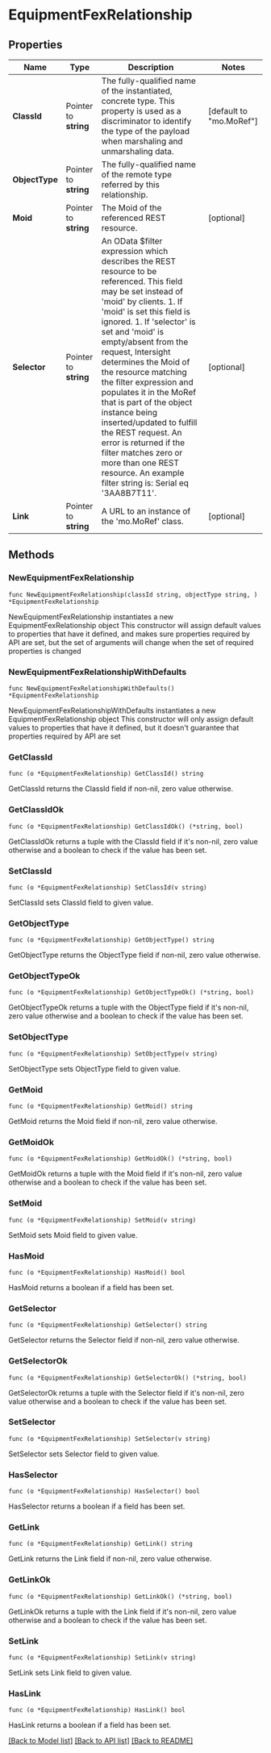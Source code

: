 # EquipmentFexRelationship

## Properties

Name | Type | Description | Notes
------------ | ------------- | ------------- | -------------
**ClassId** | Pointer to **string** | The fully-qualified name of the instantiated, concrete type. This property is used as a discriminator to identify the type of the payload when marshaling and unmarshaling data. | [default to "mo.MoRef"]
**ObjectType** | Pointer to **string** | The fully-qualified name of the remote type referred by this relationship. | 
**Moid** | Pointer to **string** | The Moid of the referenced REST resource. | [optional] 
**Selector** | Pointer to **string** | An OData $filter expression which describes the REST resource to be referenced. This field may be set instead of &#39;moid&#39; by clients. 1. If &#39;moid&#39; is set this field is ignored. 1. If &#39;selector&#39; is set and &#39;moid&#39; is empty/absent from the request, Intersight determines the Moid of the resource matching the filter expression and populates it in the MoRef that is part of the object instance being inserted/updated to fulfill the REST request. An error is returned if the filter matches zero or more than one REST resource. An example filter string is: Serial eq &#39;3AA8B7T11&#39;. | [optional] 
**Link** | Pointer to **string** | A URL to an instance of the &#39;mo.MoRef&#39; class. | [optional] 

## Methods

### NewEquipmentFexRelationship

`func NewEquipmentFexRelationship(classId string, objectType string, ) *EquipmentFexRelationship`

NewEquipmentFexRelationship instantiates a new EquipmentFexRelationship object
This constructor will assign default values to properties that have it defined,
and makes sure properties required by API are set, but the set of arguments
will change when the set of required properties is changed

### NewEquipmentFexRelationshipWithDefaults

`func NewEquipmentFexRelationshipWithDefaults() *EquipmentFexRelationship`

NewEquipmentFexRelationshipWithDefaults instantiates a new EquipmentFexRelationship object
This constructor will only assign default values to properties that have it defined,
but it doesn't guarantee that properties required by API are set

### GetClassId

`func (o *EquipmentFexRelationship) GetClassId() string`

GetClassId returns the ClassId field if non-nil, zero value otherwise.

### GetClassIdOk

`func (o *EquipmentFexRelationship) GetClassIdOk() (*string, bool)`

GetClassIdOk returns a tuple with the ClassId field if it's non-nil, zero value otherwise
and a boolean to check if the value has been set.

### SetClassId

`func (o *EquipmentFexRelationship) SetClassId(v string)`

SetClassId sets ClassId field to given value.


### GetObjectType

`func (o *EquipmentFexRelationship) GetObjectType() string`

GetObjectType returns the ObjectType field if non-nil, zero value otherwise.

### GetObjectTypeOk

`func (o *EquipmentFexRelationship) GetObjectTypeOk() (*string, bool)`

GetObjectTypeOk returns a tuple with the ObjectType field if it's non-nil, zero value otherwise
and a boolean to check if the value has been set.

### SetObjectType

`func (o *EquipmentFexRelationship) SetObjectType(v string)`

SetObjectType sets ObjectType field to given value.


### GetMoid

`func (o *EquipmentFexRelationship) GetMoid() string`

GetMoid returns the Moid field if non-nil, zero value otherwise.

### GetMoidOk

`func (o *EquipmentFexRelationship) GetMoidOk() (*string, bool)`

GetMoidOk returns a tuple with the Moid field if it's non-nil, zero value otherwise
and a boolean to check if the value has been set.

### SetMoid

`func (o *EquipmentFexRelationship) SetMoid(v string)`

SetMoid sets Moid field to given value.

### HasMoid

`func (o *EquipmentFexRelationship) HasMoid() bool`

HasMoid returns a boolean if a field has been set.

### GetSelector

`func (o *EquipmentFexRelationship) GetSelector() string`

GetSelector returns the Selector field if non-nil, zero value otherwise.

### GetSelectorOk

`func (o *EquipmentFexRelationship) GetSelectorOk() (*string, bool)`

GetSelectorOk returns a tuple with the Selector field if it's non-nil, zero value otherwise
and a boolean to check if the value has been set.

### SetSelector

`func (o *EquipmentFexRelationship) SetSelector(v string)`

SetSelector sets Selector field to given value.

### HasSelector

`func (o *EquipmentFexRelationship) HasSelector() bool`

HasSelector returns a boolean if a field has been set.

### GetLink

`func (o *EquipmentFexRelationship) GetLink() string`

GetLink returns the Link field if non-nil, zero value otherwise.

### GetLinkOk

`func (o *EquipmentFexRelationship) GetLinkOk() (*string, bool)`

GetLinkOk returns a tuple with the Link field if it's non-nil, zero value otherwise
and a boolean to check if the value has been set.

### SetLink

`func (o *EquipmentFexRelationship) SetLink(v string)`

SetLink sets Link field to given value.

### HasLink

`func (o *EquipmentFexRelationship) HasLink() bool`

HasLink returns a boolean if a field has been set.


[[Back to Model list]](../README.md#documentation-for-models) [[Back to API list]](../README.md#documentation-for-api-endpoints) [[Back to README]](../README.md)


